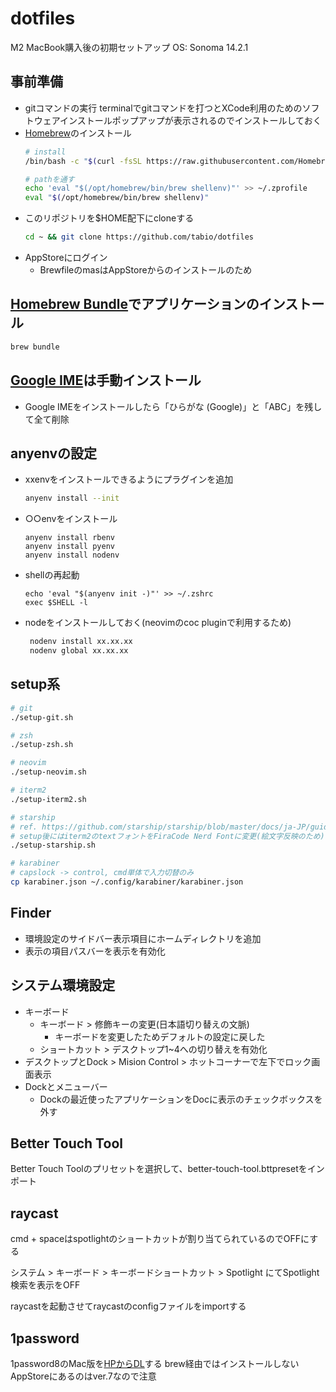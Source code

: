 # dotfiles

M2 MacBook購入後の初期セットアップ
OS: Sonoma 14.2.1

## 事前準備

- gitコマンドの実行
  terminalでgitコマンドを打つとXCode利用のためのソフトウェアインストールポップアップが表示されるのでインストールしておく
- [Homebrew](https://brew.sh/index_ja)のインストール
  ```sh
  # install
  /bin/bash -c "$(curl -fsSL https://raw.githubusercontent.com/Homebrew/install/HEAD/install.sh)"

  # pathを通す
  echo 'eval "$(/opt/homebrew/bin/brew shellenv)"' >> ~/.zprofile
  eval "$(/opt/homebrew/bin/brew shellenv)"
  ```
- このリポジトリを$HOME配下にcloneする
  ```sh
  cd ~ && git clone https://github.com/tabio/dotfiles
  ```
- AppStoreにログイン
  - BrewfileのmasはAppStoreからのインストールのため

## [Homebrew Bundle](https://github.com/Homebrew/homebrew-bundle)でアプリケーションのインストール

```sh
brew bundle
```

## [Google IME](https://www.google.co.jp/ime/)は手動インストール

- Google IMEをインストールしたら「ひらがな (Google)」と「ABC」を残して全て削除

## anyenvの設定

- xxenvをインストールできるようにプラグインを追加
  ```sh
  anyenv install --init
  ```
- ○○envをインストール
  ```
  anyenv install rbenv
  anyenv install pyenv
  anyenv install nodenv
  ```
- shellの再起動
  ```
  echo 'eval "$(anyenv init -)"' >> ~/.zshrc
  exec $SHELL -l
  ```
- nodeをインストールしておく(neovimのcoc pluginで利用するため)
  ```sh
   nodenv install xx.xx.xx
   nodenv global xx.xx.xx
  ```

## setup系

```sh
# git
./setup-git.sh

# zsh
./setup-zsh.sh

# neovim
./setup-neovim.sh

# iterm2
./setup-iterm2.sh

# starship
# ref. https://github.com/starship/starship/blob/master/docs/ja-JP/guide/README.md
# setup後にはiterm2のtextフォントをFiraCode Nerd Fontに変更(絵文字反映のため)
./setup-starship.sh

# karabiner
# capslock -> control, cmd単体で入力切替のみ
cp karabiner.json ~/.config/karabiner/karabiner.json
```

## Finder

- 環境設定のサイドバー表示項目にホームディレクトリを追加
- 表示の項目パスバーを表示を有効化


## システム環境設定

- キーボード
  - キーボード > 修飾キーの変更(日本語切り替えの文脈)
    - キーボードを変更したためデフォルトの設定に戻した
  - ショートカット > デスクトップ1~4への切り替えを有効化
- デスクトップとDock > Mision Control > ホットコーナーで左下でロック画面表示
- Dockとメニューバー
  - Dockの最近使ったアプリケーションをDocに表示のチェックボックスを外す

## Better Touch Tool

Better Touch Toolのプリセットを選択して、better-touch-tool.bttpresetをインポート

## raycast

cmd + spaceはspotlightのショートカットが割り当てられているのでOFFにする

システム > キーボード > キーボードショートカット > Spotlight にてSpotlight検索を表示をOFF

raycastを起動させてraycastのconfigファイルをimportする

## 1password

1password8のMac版を[HPからDL](https://1password.com/jp/product/mac/)する
brew経由ではインストールしない
AppStoreにあるのはver.7なので注意
